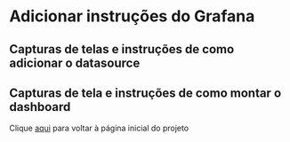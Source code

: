 # Adicionar instruções do Grafana

## Capturas de telas e instruções de como adicionar o datasource

## Capturas de tela e instruções de como montar o dashboard

Clique [aqui](/README.md) para voltar à página inicial do projeto